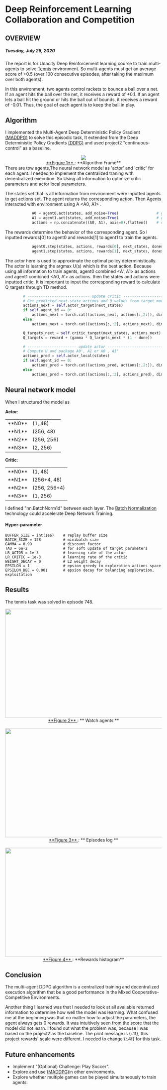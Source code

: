 # Deep Reinforcement Learning Collaboration and Competition
## OVERVIEW
##### Tuesday, July 28, 2020

The report is for Udacity Deep Reinforcement learning course to train multi-agents to solve [Tennis](https://github.com/Unity-Technologies/ml-agents/blob/master/docs/Learning-Environment-Examples.md#tennis) environment. So multi-agents must get an average score of +0.5 (over 100 consecutive episodes, after taking the maximum over both agents).  

In this environment, two agents control rackets to bounce a ball over a net. If an agent hits the ball over the net, it receives a reward of +0.1. If an agent lets a ball hit the ground or hits the ball out of bounds, it receives a reward of -0.01. Thus, the goal of each agent is to keep the ball in play.

## Algorithm
I implemented the Multi-Agent Deep Deterministic Policy Gradient [(MADDPG)](https://papers.nips.cc/paper/7217-multi-agent-actor-critic-for-mixed-cooperative-competitive-environments.pdf) to solve this episodic task, It extended from the Deep Deterministic Policy Gradients [(DDPG)](https://arxiv.org/pdf/1509.02971.pdf) and used project2 "continuous-control" as a baseline.

<div align="center">
<img src="assets/maddpg.jpg">
</div>
<div align="center">
<u> **Figure 1** </u>: **Algorithm Frame**<br>  
</div>
There are tow agents,The neural network model as 'actor' and 'critic' for each agent. I needed to implement the centralized traning with decentralized execution. So Using all information to optimize critic parameters and actor local parameters. 

The states set that is all information from environment were inputted agents to get actions set. The agent returns the corresponding action. Then Agents interacted with environment using A <A0, A1> . 

```python
            A0 = agent0.act(states, add_noise=True)                 # get A0 shape(1, 2)
            A1 = agent1.act(states, add_noise=True)                 # get A1 shape(1, 2)
            actions = np.concatenate((A0, A1), axis=0).flatten()    # combinate A0, A1 as A
```

The rewards determine the behavior of the corresponding agent. So I inputted rewards[0] to agent0 and rewards[1] to agent1 to train the agents.

```python
            agent0.step(states, actions, rewards[0], next_states, dones[0])  #  input <S, A, R0, S', done0> 
            agent1.step(states, actions, rewards[1], next_states, dones[1])  #  input <S, A, R1, S', done1>

```

The actor here is used to approximate the optimal policy deterministically. The actor is learning the argmax U(s)  which is the best action. Because using all information to train agents, agent0 combined <A', A1> as actions and agent1 combined <A0, A'> as actions. then the states and actions were inputted critic. It is important to input the corresponding reward to calculate Q_targets through TD method.

```python
        # ---------------------------- update critic ---------------------------- #
        # Get predicted next-state actions and Q values from target models
        actions_next = self.actor_target(next_states)
        if self.agent_id == 0:
            actions_next = torch.cat((actions_next, actions[:,2:]), dim=1)
        else:
            actions_next = torch.cat((actions[:,:2], actions_next), dim=1)

        Q_targets_next = self.critic_target(next_states, actions_next)
        Q_targets = reward + (gamma * Q_targets_next * (1 - done))
```

```python
        # ---------------------- update actor ------------------------- #
        # Compute U and package A0', A1 or A0 , A1'
        actions_pred = self.actor_local(states)
        if self.agent_id == 0:
            actions_pred = torch.cat((actions_pred, actions[:,2:]), dim=1)
        else:
            actions_pred = torch.cat((actions[:,:2], actions_pred), dim=1)
```

## Neural network model

When I structured the model as 

**Actor**:
<table style="width:50%"> 
    <tr>
    <td > **N0** </td> 
           <td > (1, 48) </td> 
    </tr> 
    <tr>
    <td > **N1** </td> 
           <td > (256, 48) </td> 
    </tr> 
    <tr>
    <td > **N2** </td> 
           <td > (256, 256) </td> 
    </tr>
    <tr>
    <td > **N3** </td> 
           <td > (2, 256) </td> 
    </tr> 
</table>

**Critic**:
<table style="width:50%"> 
    <tr>
    <td > **N0** </td> 
           <td > (1, 48) </td> 
    </tr> 
    <tr>
    <td > **N1** </td> 
           <td > (256+4, 48) </td> 
    </tr> 
    <tr>
    <td > **N2** </td> 
           <td > (256, 256+4) </td> 
    </tr>
    <tr>
    <td > **N3** </td> 
           <td > (1, 256) </td> 
    </tr> 
</table>

I defined "nn.BatchNorm1d" between each layer. The [Batch Normalization](https://arxiv.org/pdf/1502.03167.pdf) technology could accelerate Deep Network Training. 

#### Hyper-parameter

```
BUFFER_SIZE = int(1e6)    # replay buffer size
BATCH_SIZE = 128          # minibatch size
GAMMA = 0.99              # discount factor
TAU = 6e-2                # for soft update of target parameters
LR_ACTOR = 1e-3           # learning rate of the actor
LR_CRITIC = 1e-3          # learning rate of the critic
WEIGHT_DECAY = 0          # L2 weight decay
EPSILON = 1               # epsion greedy to exploration actions space
EPSILON_DEC = 0.001       # epsion decay for balancing exploration, exploitation
```

## Results
The tennis task was solved in episode 748. 
<div align="center">
<img src="assets/tennis_MDDPG.gif" height="350" width="600">
</div>
<div align="center">
<u> **Figure 2** </u>: ** Watch agents **<br> 
</div>
<br>             
<div align="center">
<img src="assets/figure1.png" height="350" width="600">
</div>
<div align="center">
<u> **Figure 3** </u>: ** Episodes log **<br> 
</div>
<br>             
<div align="center">
<img src="assets/figure2.png" height="350" width="600">
</div>
<div align="center">
<u> **Figure 4** </u>: **Rewards histogram**<br> 
</div>

## Conclusion
The multi-agent DDPG algorithm is a centralized training and decentralized execution algorithm that be a good performance in the  Mixed Cooperative-Competitive Environments.

Another thing I learned was that I needed to look at all available returned information to determine how well the model was learning. What confused me at the beginning was that no matter how to adjust the parameters, the agent always gets 0 rewards. It was intuitively seen from the score that the model did not learn. I found out what the problem was, because I was based on the project2 as the baseline. The print message is {:.1f}, this project rewards' scale were different.  I needed to change {:.4f} for this task.


## Future enhancements
- Implement "(Optional) Challenge: Play Soccer". 
- Explore and use [(MADDPG)](https://papers.nips.cc/paper/7217-multi-agent-actor-critic-for-mixed-cooperative-competitive-environments.pdf)in other environments.
- Explore whether multiple games can be played simultaneously to train agents.
